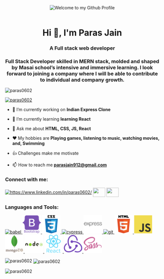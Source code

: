 <div align="center">
  <img src="https://github.com/BrunnerLivio/brunnerlivio/blob/master/images/welcome.png?raw=true" style="max-width: 100%;" alt="Welcome to my Github Profile" />
  <br />
  <br />
 
 

</div>


<h1 align="center">Hi 👋, I'm Paras Jain</h1>
<h3 align="center">A Full stack web developer</h3>
<h3 align="center">Full Stack Developer skilled in MERN stack, molded and shaped by Masai school’s intensive and immersive learning. I look forward to joining a company where I will be able to contribute to individual and company growth.</h3>

<p align="left"> <img src="https://komarev.com/ghpvc/?username=paras0602&label=Profile%20views&color=0e75b6&style=flat" alt="paras0602" /> </p>

<p align="left"> <a href="https://github.com/ryo-ma/github-profile-trophy"><img src="https://github-profile-trophy.vercel.app/?username=paras0602" alt="paras0602" /></a> </p>

- 🔭 I’m currently working on **Indian Express Clone**

- 🌱 I’m currently learning **learning React**

- 💬 Ask me about **HTML, CSS, JS, React**

- ❤️ My hobbies are **Playing games, listening to music, watching movies, and, Swimming**

- 👍 Challenges make me motivate

- 📫 How to reach me **parasjain912@gmail.com**

<h3 align="left">Connect with me:</h3>
<p align="left">
<a href="https://www.linkedin.com/in/paras0602/" target="blank"><img align="center" src="https://raw.githubusercontent.com/rahuldkjain/github-profile-readme-generator/master/src/images/icons/Social/linked-in-alt.svg" alt="https://www.linkedin.com/in/paras0602/" height="30" width="40" /></a> <a href="https://paras0602-portfolio.netlify.app/" target="blank"><img align="center" src="https://encrypted-tbn0.gstatic.com/images?q=tbn:ANd9GcQgJSY2GyJEY0AmNL7eKmBr_xdnV1ei9Nn7nw&usqp=CAU" alt="" height="30" width="40" /></a>  <a href="https://medium.com/@babitajain225" target="blank"><img align="center" src="https://upload.wikimedia.org/wikipedia/commons/thumb/e/ec/Medium_logo_Monogram.svg/1200px-Medium_logo_Monogram.svg.png" alt="" height="30" width="40" /></a>
</p>

<h3 align="left">Languages and Tools:</h3>
<p align="left"> <a href="https://babeljs.io/" target="_blank" rel="noreferrer"> <img src="https://www.vectorlogo.zone/logos/babeljs/babeljs-icon.svg" alt="babel" width="60" height="60"/> </a> <a href="https://getbootstrap.com" target="_blank" rel="noreferrer"> <img src="https://raw.githubusercontent.com/devicons/devicon/master/icons/bootstrap/bootstrap-plain-wordmark.svg" alt="bootstrap" width="60" height="60"/> </a> <a href="https://www.w3schools.com/css/" target="_blank" rel="noreferrer"> <img src="https://raw.githubusercontent.com/devicons/devicon/master/icons/css3/css3-original-wordmark.svg" alt="css3" width="60" height="60"/> </a> <a href="https://www.cypress.io" target="_blank" rel="noreferrer"> <img src="https://raw.githubusercontent.com/simple-icons/simple-icons/6e46ec1fc23b60c8fd0d2f2ff46db82e16dbd75f/icons/cypress.svg" alt="cypress" width="60" height="60"/> </a> <a href="https://expressjs.com" target="_blank" rel="noreferrer"> <img src="https://raw.githubusercontent.com/devicons/devicon/master/icons/express/express-original-wordmark.svg" alt="express" width="60" height="60"/> </a>  <a href="https://git-scm.com/" target="_blank" rel="noreferrer"> <img src="https://www.vectorlogo.zone/logos/git-scm/git-scm-icon.svg" alt="git" width="60" height="60"/> </a> <a href="https://www.w3.org/html/" target="_blank" rel="noreferrer"> <img src="https://raw.githubusercontent.com/devicons/devicon/master/icons/html5/html5-original-wordmark.svg" alt="html5" width="60" height="60"/> </a>  <a href="https://developer.mozilla.org/en-US/docs/Web/JavaScript" target="_blank" rel="noreferrer"> <img src="https://raw.githubusercontent.com/devicons/devicon/master/icons/javascript/javascript-original.svg" alt="javascript" width="60" height="60"/> </a> <a href="https://www.mongodb.com/" target="_blank" rel="noreferrer"> <img src="https://raw.githubusercontent.com/devicons/devicon/master/icons/mongodb/mongodb-original-wordmark.svg" alt="mongodb" width="60" height="60"/> </a>  <a href="https://nodejs.org" target="_blank" rel="noreferrer"> <img src="https://raw.githubusercontent.com/devicons/devicon/master/icons/nodejs/nodejs-original-wordmark.svg" alt="nodejs" width="60" height="60"/> </a>  <a href="https://reactjs.org/" target="_blank" rel="noreferrer"> <img src="https://raw.githubusercontent.com/devicons/devicon/master/icons/react/react-original-wordmark.svg" alt="react" width="60" height="60"/> </a> <a href="https://redux.js.org" target="_blank" rel="noreferrer"> <img src="https://raw.githubusercontent.com/devicons/devicon/master/icons/redux/redux-original.svg" alt="redux" width="60" height="60"/> </a> <a href="https://sass-lang.com" target="_blank" rel="noreferrer"> <img src="https://raw.githubusercontent.com/devicons/devicon/master/icons/sass/sass-original.svg" alt="sass" width="60" height="60"/> </a>

<p><img align="left" src="https://github-readme-stats.vercel.app/api/top-langs?username=paras0602&show_icons=true&locale=en&layout=compact" alt="paras0602" /></p>

<p>&nbsp;<img align="center" src="https://github-readme-stats.vercel.app/api?username=paras0602&show_icons=true&locale=en" alt="paras0602" /></p>

<p><img align="center" src="https://github-readme-streak-stats.herokuapp.com/?user=paras0602&" alt="paras0602" /></p>
